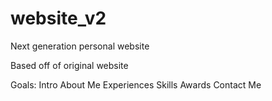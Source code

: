 # website_v2
 Next generation personal website

 Based off of original website

Goals:
Intro
About Me
Experiences
Skills
Awards
Contact Me
